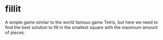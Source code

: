# fillit
A simple game similar to the world famous game Tetris, but here we need to find the best solution to fill in the smallest square with the maximum amount of pieces. 
